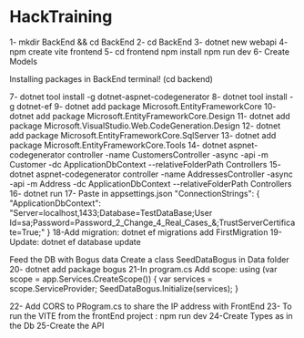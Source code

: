 # HackTraining

1- mkdir BackEnd && cd BackEnd
2- cd BackEnd
3- dotnet new webapi 
4- npm create vite frontend
5-  cd frontend
  npm install
  npm run dev
6- Create Models

Installing packages in BackEnd terminal! (cd backend)

7- dotnet tool install -g dotnet-aspnet-codegenerator
8- dotnet tool install -g dotnet-ef
9- dotnet add package Microsoft.EntityFrameworkCore
10- dotnet add package Microsoft.EntityFrameworkCore.Design
11- dotnet add package Microsoft.VisualStudio.Web.CodeGeneration.Design
12- dotnet add package Microsoft.EntityFrameworkCore.SqlServer
13- dotnet add package Microsoft.EntityFrameworkCore.Tools
14- dotnet aspnet-codegenerator controller -name CustomersController -async -api -m Customer -dc ApplicationDbContext --relativeFolderPath Controllers
15- dotnet aspnet-codegenerator controller -name AddressesController -async -api -m Address -dc ApplicationDbContext --relativeFolderPath Controllers
16- dotnet run
17- Paste in appsettings.json 
"ConnectionStrings": {
    "ApplicationDbContext": "Server=localhost,1433;Database=TestDataBase;User Id=sa;Password=Password_2_Change_4_Real_Cases_&;TrustServerCertificate=True;"
  }
18-Add migration: dotnet ef migrations add FirstMigration
19-Update: dotnet ef database update

Feed the DB with Bogus data
Create a class SeedDataBogus in Data folder
20- dotnet add package bogus
21-In program.cs Add scope:
using (var scope = app.Services.CreateScope())
{
  var services = scope.ServiceProvider;
  SeedDataBogus.Initialize(services);
}

22- Add CORS to PRogram.cs to share the IP address with FrontEnd
23- To run the VITE from the frontEnd project : npm run dev
24-Create Types as in the Db
25-Create the API